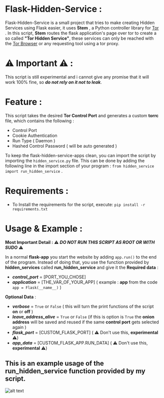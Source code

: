 # Flask-Hidden-Service :
Flask-Hidden-Service is a small project that tries to make creating Hidden Services using Flask easier, it uses **Stem** , a Python controller library for [Tor](https://www.torproject.org/) .
In this script, **Stem** routes the flask application's page over tor to create a so called **"Tor Hidden Service"**, these services can only be reached with the [Tor Browser](https://tb-manual.torproject.org/) or any requesting tool using a tor proxy.

# ⚠️ Important ⚠️ :
This script is still experimental and i cannot give any promise that it will work 100% fine, so ***do not rely on it not to leak***.
# Feature :
This script takes the desired **Tor Control Port** and generates a  custom **torrc** file, which contains the following :
* Control Port
* Cookie Authentication
* Run Type ( Daemon )
* Hashed Control Password ( will be auto generated )

To keep the flask-hidden-service-apps clean, you can import the script by importing the `hidden_service.py` file.
This can be done by adding the following line in the import section of your program : `from hidden_service import run_hidden_service` .

# Requirements :

* To Install the requirements for the script, execute: `pip install -r requirements.txt`



# Usage  & Example :
**Most Important Detail :**  ⚠️ ***DO NOT RUN THIS SCRIPT AS ROOT OR WITH SUDO*** ⚠️

In a normal **flask-app** you start the website by adding `app.run()` to the end of the program.
Instead of doing that, you use the function provided by **hidden_services** called **run_hidden_service** and give it the
**Required data** :
* ***control_port*** = [PORT_YOU_CHOSE]
* ***application*** = [THE_VAR_OF_YOUR_APP] ( example :  **app**   from the code `app = Flask(__name__)` )

**Optional Data** :
* ***verbose*** = `True`  or `False` ( this will turn the print functions of the script **on** or **off** )
* ***leave_address_alive*** = `True` or `False` (if this is option is `True` the **onion address** will be saved and reused if the same **control port** gets selected again )
* ***flask_port*** = [CUSTOM_FLASK_PORT] ( ⚠️ Don't use this, **experimental** ⚠️)
* ***app_data*** = [CUSTOM_FLASK_APP.RUN_DATA] ( ⚠️ Don't use this, **experimental** ⚠️)

## This is an example usage of the **run_hidden_service** function provided by my script.

![alt text](https://github.com/Blessed-NullArray/Flask-Hidden-Service/blob/master/imgs/example.png?raw=true)
